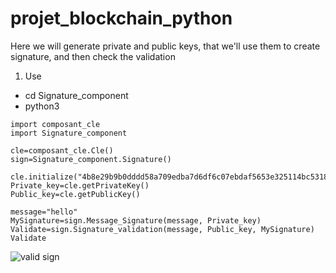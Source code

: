 # projet_blockchain_python

Here we will generate private and public keys, that we'll use them to create signature, and then check the validation

1) Use
- cd Signature_component
- python3

```
import composant_cle
import Signature_component

cle=composant_cle.Cle()
sign=Signature_component.Signature()

cle.initialize("4b8e29b9b0dddd58a709edba7d6df6c07ebdaf5653e325114bc5318c238f87f0")
Private_key=cle.getPrivateKey()
Public_key=cle.getPublicKey()

message="hello"
MySignature=sign.Message_Signature(message, Private_key)
Validate=sign.Signature_validation(message, Public_key, MySignature)
Validate

```


![valid sign](https://user-images.githubusercontent.com/29365707/172055837-8aaa2dc5-6feb-4511-926a-1f72cc9c990b.png)
